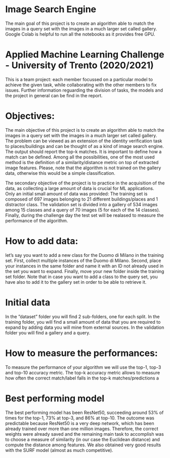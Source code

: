 # Image Search Engine
The main goal of this project is to create an algorithm able to match the images in a query set with the images in a much larger set called gallery. 
Google Colab is helpful to run all the notebooks as it provides free GPU.

# Applied Machine Learning Challenge - University of Trento (2020/2021)
This is a team project: each member focussed on a particular model to achieve the given task, while collaborating with the other members to fix issues.
Further information reguarding the division of tasks, the models and the project in general can be find in the report.


# Objectives: 
The main objective of this project is to create an algorithm able to match the images in a query set with the images in a much larger set called gallery.
The problem can be viewed as an extension of the identity verification task to places/buildings and can be thought of as a kind of image search engine. 
The output should report the top-k matches. 
It is important to define how a match can be defined. Among all the possibilities, one of the most used method is the definition of a similarity/distance metric on top of extracted image features. 
Please, note that the algorithm is not trained on the gallery data, otherwise this would be a simple classification.

The secondary objective of the project is to practice in the acquisition of the data, as collecting a large amount of data is crucial for ML applications. 
Only an initial small amount of data was provided:
The training set is composed of 697 images belonging to 21 different buildings/places and 1 distractor class. 
The validation set is divided into a gallery of 534 images among 15 classes and a query of 70 images (5 for each of the 14 classes). 
Finally, during the challenge day the test set will be realased to measure the performance of the algorithm.

# How to add data: 
let’s say you want to add a new class for the Duomo di Milano in the training set. First, collect multiple instances of the Duomo di Milano. 
Second, place your instances in the same folder and name it with an ID not already used in the set you want to expand. Finally, move your new folder inside the training set folder. Note that in case you want to add a class to the query set, you have also to add it to the gallery set in order to be able to retrieve it.

# Initial data 
In the ”dataset” folder you will find 2 sub-folders, one for each split. 
In the training folder, you will find a small amount of data that you are required to expand by adding data you will mine from external sources. 
In the validation folder you will find a gallery and a query. 

# How to measure the performances: 
To measure the performance of your algorithm we will use the top-1, top-3 and top-10 accuracy metric. The top-k accuracy metric allows to measure how often the correct match/label falls in the top-k matches/predictions a

# Best performing model
The best performing model has been ResNet50, succeeding around 53% of times for the top-1, 73% at top-3, and 86% at top-10.
The outcome was predictable because ResNet50 is a very deep network, which has been already trained over more than one million images.
Therefore, the correct weights were already saved and the remaining main task to accomplish was to choose a measure of similarity (in our case the Euclidean distance) and compute the distance among features. We also obtained very good results with the SURF model (almost as much competitive).
